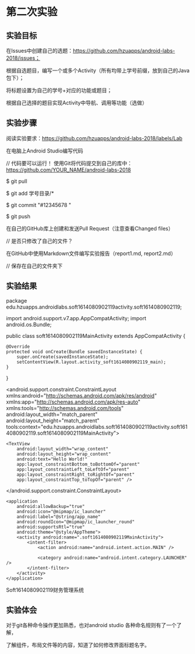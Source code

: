 # 第二次实验
## 实验目标
在Issues中创建自己的选题：https://github.com/hzuapps/android-labs-2018/issues；

根据自选题目，编写一个或多个Activity（所有均带上学号前缀，放到自己的Java包下）；

将标题设置为自己的学号+对应的功能或题目；

根据自己选择的题目实现Activity中导航、调用等功能（选做）

## 实验步骤
阅读实验要求：https://github.com/hzuapps/android-labs-2018/labels/Lab

在电脑上Android Studio编写代码

// 代码要可以运行！
使用Git将代码提交到自己的库中：https://github.com/YOUR_NAME/android-labs-2018

$ git pull

$ git add 学号目录/*

$ git commit "#12345678 "

$ git push

在自己的GitHub库上创建和发送Pull Request（注意查看Changed files）

// 是否只修改了自己的文件？

在GitHub中使用Markdown文件编写实验报告（report1.md, report2.md）

// 保存在自己的文件夹下
## 实验结果
package edu.hzuapps.androidlabs.soft1614080902119activity.soft1614080902119;

import android.support.v7.app.AppCompatActivity;
import android.os.Bundle;

public class soft1614080902119MainActivity extends AppCompatActivity {

    @Override
    protected void onCreate(Bundle savedInstanceState) {
        super.onCreate(savedInstanceState);
        setContentView(R.layout.activity_soft1614080902119_main);
    }
}

<?xml version="1.0" encoding="utf-8"?>
<android.support.constraint.ConstraintLayout xmlns:android="http://schemas.android.com/apk/res/android"
    xmlns:app="http://schemas.android.com/apk/res-auto"
    xmlns:tools="http://schemas.android.com/tools"
    android:layout_width="match_parent"
    android:layout_height="match_parent"
    tools:context="edu.hzuapps.androidlabs.soft1614080902119activity.soft1614080902119.soft1614080902119MainActivity">

    <TextView
        android:layout_width="wrap_content"
        android:layout_height="wrap_content"
        android:text="Hello World!"
        app:layout_constraintBottom_toBottomOf="parent"
        app:layout_constraintLeft_toLeftOf="parent"
        app:layout_constraintRight_toRightOf="parent"
        app:layout_constraintTop_toTopOf="parent" />

</android.support.constraint.ConstraintLayout>


<?xml version="1.0" encoding="utf-8"?>
<manifest xmlns:android="http://schemas.android.com/apk/res/android"
    package="edu.hzuapps.androidlabs.soft1614080902119activity.soft1614080902119">

    <application
        android:allowBackup="true"
        android:icon="@mipmap/ic_launcher"
        android:label="@string/app_name"
        android:roundIcon="@mipmap/ic_launcher_round"
        android:supportsRtl="true"
        android:theme="@style/AppTheme">
        <activity android:name=".soft1614080902119MainActivity">
            <intent-filter>
                <action android:name="android.intent.action.MAIN" />

                <category android:name="android.intent.category.LAUNCHER" />
            </intent-filter>
        </activity>
    </application>

</manifest>

<resources>
    <string name="app_name">Soft1614080902119财务管理系统</string>
</resources>

## 实验体会
  对于git各种命令操作更加熟悉，也对android studio 各种命名规则有了一个了解，
  
了解组件，布局文件等的内容，知道了如何修改界面标题名字。
